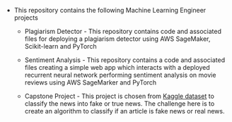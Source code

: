 * This repository contains the following Machine Learning Engineer projects

    * Plagiarism Detector - This repository contains code and associated files for deploying a plagiarism detector using 
    AWS SageMaker, Scikit-learn and PyTorch
    
    * Sentiment Analysis - This repository contains a code and associated files creating a simple web app which interacts 
    with a deployed recurrent neural network performing sentiment analysis on movie reviews using AWS SageMarker 
    and PyTorch
    
    * Capstone Project - This project is chosen from [Kaggle dataset](https://www.kaggle.com/clmentbisaillon/fake-and-real-news-dataset) to 
classify the news into fake or true news. The challenge here is to create an algorithm to classify if an article is 
fake news or real news.